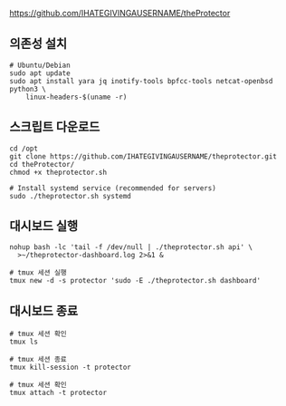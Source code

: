 https://github.com/IHATEGIVINGAUSERNAME/theProtector

## 의존성 설치

```shell
# Ubuntu/Debian
sudo apt update
sudo apt install yara jq inotify-tools bpfcc-tools netcat-openbsd python3 \
    linux-headers-$(uname -r)
```

## 스크립트 다운로드

```shell
cd /opt
git clone https://github.com/IHATEGIVINGAUSERNAME/theprotector.git
cd theProtector/
chmod +x theprotector.sh

# Install systemd service (recommended for servers)
sudo ./theprotector.sh systemd
```

## 대시보드 실행

```shell
nohup bash -lc 'tail -f /dev/null | ./theprotector.sh api' \
  >~/theprotector-dashboard.log 2>&1 &
```

```shell
# tmux 세션 실행
tmux new -d -s protector 'sudo -E ./theprotector.sh dashboard'
```

## 대시보드 종료

```shell
# tmux 세션 확인
tmux ls

# tmux 세션 종료
tmux kill-session -t protector
```

```shell
# tmux 세션 확인
tmux attach -t protector
```
